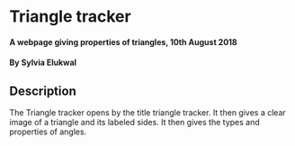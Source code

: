 # Triangle tracker
#### A webpage giving properties of triangles, 10th August 2018
#### By **Sylvia Elukwal**
## Description
The Triangle tracker  opens by the title triangle tracker. It then gives a clear image of a triangle and its labeled sides. It then gives the types and properties of angles.
